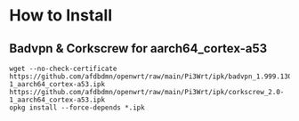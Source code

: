 # How to Install

## Badvpn & Corkscrew for aarch64_cortex-a53
```
wget --no-check-certificate https://github.com/afdbdmn/openwrt/raw/main/Pi3Wrt/ipk/badvpn_1.999.130-1_aarch64_cortex-a53.ipk https://github.com/afdbdmn/openwrt/raw/main/Pi3Wrt/ipk/corkscrew_2.0-1_aarch64_cortex-a53.ipk
opkg install --force-depends *.ipk
```
